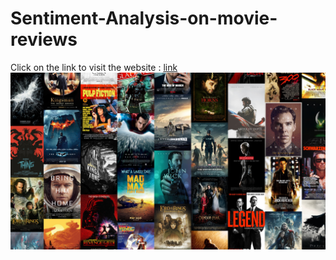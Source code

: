 # Sentiment-Analysis-on-movie-reviews
Click on the link to visit the website : [link](https://sentiment-analysis-on-movie-reviews.streamlit.app/)
![Project logo](movies.jpg)
